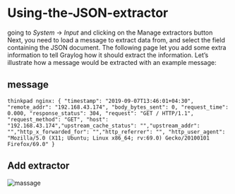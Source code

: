 # Using-the-JSON-extractor
going to *System* -> *Input* and clicking on the Manage extractors button
Next, you need to load a message to extract data from, and select the field containing the JSON document.
The following page let you add some extra information to tell Graylog how it should extract the information. Let’s illustrate how a message would be extracted with an example message:
## message
```
thinkpad nginx: { "timestamp": "2019-09-07T13:46:01+04:30", "remote_addr": "192.168.43.174", "body_bytes_sent": 0, "request_time": 0.000, "response_status": 304, "request": "GET / HTTP/1.1", "request_method": "GET", "host": "192.168.43.174","upstream_cache_status": "","upstream_addr": "","http_x_forwarded_for": "","http_referrer": "", "http_user_agent": "Mozilla/5.0 (X11; Ubuntu; Linux x86_64; rv:69.0) Gecko/20100101 Firefox/69.0" }
```
## Add extractor
![massage](kambiz1363/pic/massage.jpg)
